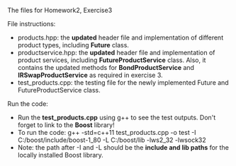 The files for Homework2, Exercise3

File instructions:

- products.hpp: the **updated** header file and implementation of different product types, including **Future** class.
- productservice.hpp: the **updated** header file and implementation of product services, including **FutureProductService** class. Also, it contains the updated methods for **BondProductService** and **IRSwapProductService** as required in exercise 3.
- test_products.cpp: the testing file for the newly implemented Future and FutureProductService class.

Run the code:

- Run the **test_products.cpp** using g++ to see the test outputs. Don't forget to link to the **Boost** library!
- To run the code: g++ -std=c++11 test_products.cpp -o test -I C:/boost/include/boost-1_80 -L C:/boost/lib -lws2_32 -lwsock32
- Note: the path after -I and -L should be the **include and lib paths** for the locally installed Boost library. 

